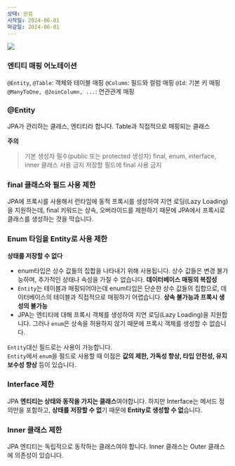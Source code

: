 ```yaml
---
상태: 완료
시작일: 2024-06-01
마감일: 2024-06-01
---
```

![](https://i.imgur.com/oZb3gUo.png)

### 엔티티 매핑 어노테이션
`@Entity`, `@Table`: 객체와 테이블 매핑
`@Column`: 필드와 컬럼 매핑
`@Id`: 기본 키 매핑
`@ManyToOne, @JoinColumn, ...`: 연관관계 매핑

### @Entity
JPA가 관리하는 클래스, 엔티티라 합니다. Table과 직접적으로 매핑되는 클래스

**주의**
> 기본 생성자 필수(public 또는 protected 생성자)
> final, enum, interface, inner 클래스 사용 금지
> 저장할 필드에 final 사용 금지

### final 클래스와 필드 사용 제한
JPA에 프록시를 사용해서 런타임에 동적 프록시를 생성하여 지연 로딩(Lazy Loading)을 지원하는데, final 키워드는 상속, 오버라이드를 제한하기 때문에 JPA에서 프록시로 클래스를 생성하는 것을 막습니다.

### Enum 타임을 Entity로 사용 제한
**상태를 저장할 수 없다**
- enum타입은 상수 값들의 집합을 나타내기 위해 사용됩니다. 상수 값들은 변경 불가능하며, 추가적인 상태나 속성을 가질 수 없습니다.
**데이터베이스 매핑의 복잡성**
- `Entity`는 테이블과 매핑되어야는데 enum타입은 단순한 상수 값들의 집합으로, 데이터베이스의 테이블과 직접적으로 매핑하기 어렵습니다.
**상속 불가능과 프록시 생성의 불가능**
- JPA는 엔티티에 대해 프록시 객체를 생성하여 지연 로딩(Lazy Loading)을 지원합니다. 그러나 `enum`은 상속을 허용하지 않기 때문에 프록시 객체를 생성할 수 없습니다.

`Entity`대신 필드로는 사용이 가능합니다.</br>
`Entity`에서 `enum`을 필드로 사용할 때 이점은 **값의 제한, 가독성 향상, 타입 안전성, 유지보수성 향상** 등이 있습니다.

### Interface 제한
JPA **엔티티는 상태와 동작을 가지는 클래스**여야합니다. 하지만 Interface는 메서드 정의만을 포함하고, **상태를 저장할 수 없**기 때문에 **Entity로 생성할 수 없**습니다.

### Inner 클래스 제한
JPA 엔티티는 독립적으로 동작하는 클래스여야 합니다.
Inner 클래스는 Outer 클래스에 의존성이 있습니다. 